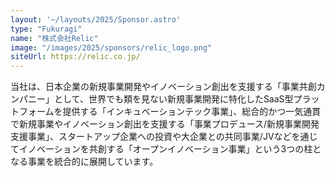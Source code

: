 ```yaml
---
layout: '~/layouts/2025/Sponsor.astro'
type: "Fukuragi"
name: "株式会社Relic"
image: "/images/2025/sponsors/relic_logo.png"
siteUrl: https://relic.co.jp/
---
```


当社は、日本企業の新規事業開発やイノベーション創出を支援する「事業共創カンパニー」として、世界でも類を見ない新規事業開発に特化したSaaS型プラットフォームを提供する「インキュベーションテック事業」、総合的かつ一気通貫で新規事業やイノベーション創出を支援する「事業プロデュース/新規事業開発支援事業」、スタートアップ企業への投資や大企業との共同事業/JVなどを通じてイノベーションを共創する「オープンイノベーション事業」という3つの柱となる事業を統合的に展開しています。
